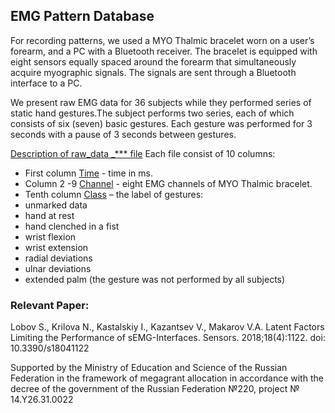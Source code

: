 ## EMG Pattern Database

For recording patterns, we used a MYO Thalmic bracelet worn on a user’s forearm, and a PC with a Bluetooth receiver. The bracelet is equipped with eight sensors equally spaced around the forearm that simultaneously acquire myographic signals. The signals are sent through a Bluetooth interface to a PC. 

We present raw EMG data for 36 subjects while they performed series of static hand gestures.The subject performs two series, each of which consists of six (seven) basic gestures. Each gesture was performed for 3 seconds with a pause of 3 seconds between gestures.


<ins>Description of raw_data _*** file</ins>
Each file consist of 10 columns:
- First column <ins>Time</ins> - time in ms.
- Column 2 -9  <ins>Channel</ins> - eight EMG channels of MYO Thalmic bracelet.
- Tenth column <ins>Class</ins>  – the label of gestures: 
- unmarked data
- hand at rest 
- hand clenched in a fist 
- wrist flexion
- wrist extension
- radial deviations
- ulnar deviations
- extended palm (the gesture was not performed by all subjects)

### Relevant Paper:
Lobov S., Krilova N., Kastalskiy I., Kazantsev V., Makarov V.A. Latent Factors Limiting the Performance of sEMG-Interfaces. Sensors. 2018;18(4):1122. doi: 10.3390/s18041122


Supported by the Ministry of Education and Science of the Russian Federation in the framework of megagrant allocation in accordance with the decree of the government of the Russian Federation №220, project № 14.Y26.31.0022 
